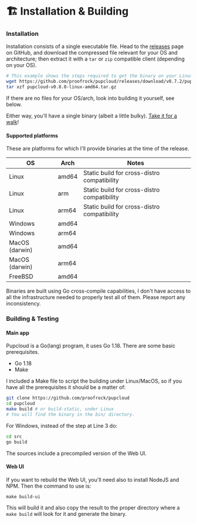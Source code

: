 # 🏗 Installation & Building

### Installation

Installation consists of a single executable file. Head to the [releases](https://github.com/proofrock/pupcloud/releases) page on GitHub, and download the compressed file relevant for your OS and architecture; then extract it with a `tar` or `zip` compatible client (depending on your OS).

```bash
# This example shows the steps required to get the binary on your Linux system 
wget https://github.com/proofrock/pupcloud/releases/download/v0.7.2/pupcloud-v0.8.0-linux-amd64.tar.gz
tar xzf pupcloud-v0.8.0-linux-amd64.tar.gz
```

If there are no files for your OS/arch, look into building it yourself, see below.

Either way, you'll have a single binary (albeit a little bulky). [Take it for a walk](running-pupcloud/)!

#### Supported platforms

These are platforms for which I'll provide binaries at the time of the release.

| OS             | Arch  | Notes                                       |
| -------------- | ----- | ------------------------------------------- |
| Linux          | amd64 | Static build for cross-distro compatibility |
| Linux          | arm   | Static build for cross-distro compatibility |
| Linux          | arm64 | Static build for cross-distro compatibility |
| Windows        | amd64 |                                             |
| Windows        | arm64 |                                             |
| MacOS (darwin) | amd64 |                                             |
| MacOS (darwin) | arm64 |                                             |
| FreeBSD        | amd64 |                                             |

Binaries are built using Go cross-compile capabilities, I don't have access to all the infrastructure needed to properly test all of them. Please report any inconsistency.

### Building & Testing

#### Main app

Pupcloud is a Go(lang) program, it uses Go 1.18. There are some basic prerequisites.

* Go 1.18
* Make

I included a Make file to script the building under Linux/MacOS, so if you have all the prerequisites it should be a matter of:

```bash
git clone https://github.com/proofrock/pupcloud
cd pupcloud
make build # or build-static, under Linux
# You will find the binary in the bin/ directory.
```

For Windows, instead of the step at Line 3 do:

```bash
cd src
go build
```

The sources include a precompiled version of the Web UI.

#### Web UI

If you want to rebuild the Web UI, you'll need also to install NodeJS and NPM. Then the command to use is:

```
make build-ui
```

This will build it and also copy the result to the proper directory where a `make build` will look for it and generate the binary.

